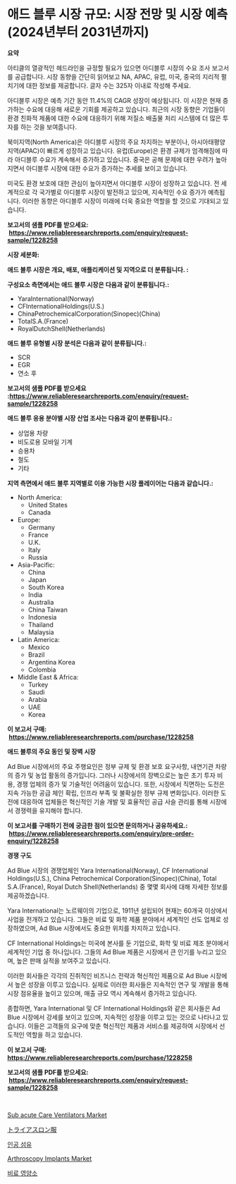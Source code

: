 <p><h1>애드 블루 시장 규모: 시장 전망 및 시장 예측 (2024년부터 2031년까지)</h1></p><p><strong>요약</strong></p>
<p><p>아티클의 열광적인 헤드라인을 규정할 필요가 있으면 아디블루 시장의 수요 조사 보고서를 공급합니다. 시장 동향을 간단히 읽어보고 NA, APAC, 유럽, 미국, 중국의 지리적 펼치기에 대한 정보를 제공합니다. 글자 수는 325자 이내로 작성해 주세요.</p><p>아디블루 시장은 예측 기간 동안 11.4%의 CAGR 성장이 예상됩니다. 이 시장은 현재 증가하는 수요에 대응해 새로운 기회를 제공하고 있습니다. 최근의 시장 동향은 기업들이 환경 친화적 제품에 대한 수요에 대응하기 위해 저질소 배출물 처리 시스템에 더 많은 투자를 하는 것을 보여줍니다.</p><p>북미지역(North America)은 아디블루 시장의 주요 차지하는 부분이나, 아시아태평양 지역(APAC)이 빠르게 성장하고 있습니다. 유럽(Europe)은 환경 규제가 엄격해짐에 따라 아디블루 수요가 계속해서 증가하고 있습니다. 중국은 공해 문제에 대한 우려가 높아지면서 아디블루 시장에 대한 수요가 증가하는 추세를 보이고 있습니다.</p><p>미국도 환경 보호에 대한 관심이 높아지면서 아디블루 시장이 성장하고 있습니다. 전 세계적으로 각 국가별로 아디블루 시장이 발전하고 있으며, 지속적인 수요 증가가 예측됩니다. 이러한 동향은 아디블루 시장이 미래에 더욱 중요한 역할을 할 것으로 기대되고 있습니다.</p></p>
<p><strong>보고서의 샘플 PDF를 받으세요: &nbsp;<a href="https://www.reliableresearchreports.com/enquiry/request-sample/1228258">https://www.reliableresearchreports.com/enquiry/request-sample/1228258</a></strong></p>
<p><strong>시장 세분화:</strong></p>
<p><strong> 애드 블루 시장은 개요, 배포, 애플리케이션 및 지역으로 더 분류됩니다. :</strong></p>
<p><strong>구성요소 측면에서는 애드 블루 시장은 다음과 같이 분류됩니다.:</strong></p>
<p><ul><li>YaraInternational(Norway)</li><li>CFInternationalHoldings(U.S.)</li><li>ChinaPetrochemicalCorporation(Sinopec)(China)</li><li>TotalS.A.(France)</li><li>RoyalDutchShell(Netherlands)</li></ul></p>
<p><strong> 애드 블루 유형별 시장 분석은 다음과 같이 분류됩니다.:</strong></p>
<p><ul><li>SCR</li><li>EGR</li><li>연소 후</li></ul></p>
<p><strong>보고서의 샘플 PDF를 받으세요 :<a href="https://www.reliableresearchreports.com/enquiry/request-sample/1228258">https://www.reliableresearchreports.com/enquiry/request-sample/1228258</a></strong></p>
<p><strong> 애드 블루 응용 분야별 시장 산업 조사는 다음과 같이 분류됩니다.:</strong></p>
<p><ul><li>상업용 차량</li><li>비도로용 모바일 기계</li><li>승용차</li><li>철도</li><li>기타</li></ul></p>
<p><strong>지역 측면에서 애드 블루 지역별로 이용 가능한 시장 플레이어는 다음과 같습니다.:</strong></p>
<p><ul>
    <li>
        North America:
        <ul>
            <li>United States</li>
            <li>Canada</li>
        </ul>
    </li>
    <li>
        Europe:
        <ul>
            <li>Germany</li>
            <li>France</li>
            <li>U.K.</li>
            <li>Italy</li>
            <li>Russia</li>
        </ul>
    </li>
    <li>
        Asia-Pacific:
        <ul>
            <li>China</li>
            <li>Japan</li>
            <li>South Korea</li>
            <li>India</li>
            <li>Australia</li>
            <li>China Taiwan</li>
            <li>Indonesia</li>
            <li>Thailand</li>
            <li>Malaysia</li>
        </ul>
    </li>
    <li>
        Latin America:
        <ul>
            <li>Mexico</li>
            <li>Brazil</li>
            <li>Argentina Korea</li>
            <li>Colombia</li>
        </ul>
    </li>
    <li>
        Middle East & Africa:
        <ul>
            <li>Turkey</li>
            <li>Saudi</li>
            <li>Arabia</li>
            <li>UAE</li>
            <li>Korea</li>
        </ul>
    </li>
    </ul></p>
<p><strong>이 보고서 구매: &nbsp;<a href="https://www.reliableresearchreports.com/purchase/1228258">https://www.reliableresearchreports.com/purchase/1228258</a></strong></p>
<p><strong>애드 블루의 주요 동인 및 장벽 시장</strong></p>
<p><p>Ad Blue 시장에서의 주요 주행요인은 정부 규제 및 환경 보호 요구사항, 내연기관 차량의 증가 및 농업 활동의 증가입니다. 그러나 시장에서의 장벽으로는 높은 초기 투자 비용, 경쟁 업체의 증가 및 기술적인 어려움이 있습니다. 또한, 시장에서 직면하는 도전은 지속 가능한 공급 체인 확립, 인프라 부족 및 불확실한 정부 규제 변화입니다. 이러한 도전에 대응하여 업체들은 혁신적인 기술 개발 및 효율적인 공급 사슬 관리를 통해 시장에서 경쟁력을 유지해야 합니다.</p></p>
<p><strong>이 보고서를 구매하기 전에 궁금한 점이 있으면 문의하거나 공유하세요.: &nbsp;<a href="https://www.reliableresearchreports.com/enquiry/pre-order-enquiry/1228258">https://www.reliableresearchreports.com/enquiry/pre-order-enquiry/1228258</a></strong></p>
<p><strong>경쟁 구도</strong></p>
<p><p>Ad Blue 시장의 경쟁업체인 Yara International(Norway), CF International Holdings(U.S.), China Petrochemical Corporation(Sinopec)(China), Total S.A.(France), Royal Dutch Shell(Netherlands) 중 몇몇 회사에 대해 자세한 정보를 제공하겠습니다. </p><p>Yara International는 노르웨이의 기업으로, 1911년 설립되어 현재는 60개국 이상에서 사업을 전개하고 있습니다. 그들은 비료 및 화학 제품 분야에서 세계적인 선도 업체로 성장하였으며, Ad Blue 시장에서도 중요한 위치를 차지하고 있습니다. </p><p>CF International Holdings는 미국에 본사를 둔 기업으로, 화학 및 비료 제조 분야에서 세계적인 기업 중 하나입니다. 그들의 Ad Blue 제품은 시장에서 큰 인기를 누리고 있으며, 높은 판매 실적을 보여주고 있습니다. </p><p>이러한 회사들은 각각의 진취적인 비즈니스 전략과 혁신적인 제품으로 Ad Blue 시장에서 높은 성장을 이루고 있습니다. 실제로 이러한 회사들은 지속적인 연구 및 개발을 통해 시장 점유율을 높이고 있으며, 매출 규모 역시 계속해서 증가하고 있습니다.</p><p>종합하면, Yara International 및 CF International Holdings와 같은 회사들은 Ad Blue 시장에서 강세를 보이고 있으며, 지속적인 성장을 이루고 있는 것으로 나타나고 있습니다. 이들은 고객들의 요구에 맞춘 혁신적인 제품과 서비스를 제공하여 시장에서 선도적인 역할을 하고 있습니다.</p></p>
<p><strong>이 보고서 구매: &nbsp; <a href="https://www.reliableresearchreports.com/purchase/1228258">https://www.reliableresearchreports.com/purchase/1228258</a></strong></p>
<p><strong>보고서의 샘플 PDF를 받으세요: &nbsp;<a href="https://www.reliableresearchreports.com/enquiry/request-sample/1228258">https://www.reliableresearchreports.com/enquiry/request-sample/1228258</a></strong><strong></strong></p>
<p>&nbsp;</p>
<p><p><a href="https://issuu.com/reportprime-2/docs/sub-acute-care-ventilators-market-size-2030.pptx">Sub acute Care Ventilators Market</a></p><p><a href="https://github.com/ksxzwxabcuynh011/Market-Research-Report-List-1/blob/main/16702234196.md">トライアスロン服</a></p><p><a href="https://github.com/vskv4779xr1/Market-Research-Report-List-1/blob/main/52667533800.md">인공 섬유</a></p><p><a href="https://issuu.com/reportprime-2/docs/arthroscopy-implants-market-size-2030.pptx">Arthroscopy Implants Market</a></p><p><a href="https://github.com/xvz497517413/Market-Research-Report-List-1/blob/main/62604793799.md">비료 영양소</a></p></p>